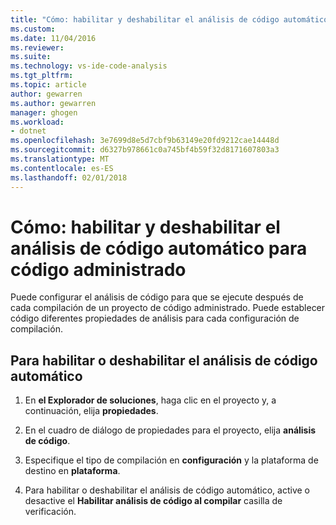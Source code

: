 ```yaml
---
title: "Cómo: habilitar y deshabilitar el análisis de código automático para código administrado | Documentos de Microsoft"
ms.custom: 
ms.date: 11/04/2016
ms.reviewer: 
ms.suite: 
ms.technology: vs-ide-code-analysis
ms.tgt_pltfrm: 
ms.topic: article
author: gewarren
ms.author: gewarren
manager: ghogen
ms.workload:
- dotnet
ms.openlocfilehash: 3e7699d8e5d7cbf9b63149e20fd9212cae14448d
ms.sourcegitcommit: d6327b978661c0a745bf4b59f32d8171607803a3
ms.translationtype: MT
ms.contentlocale: es-ES
ms.lasthandoff: 02/01/2018
---
```

# <a name="how-to-enable-and-disable-automatic-code-analysis-for-managed-code"></a>Cómo: habilitar y deshabilitar el análisis de código automático para código administrado

Puede configurar el análisis de código para que se ejecute después de cada compilación de un proyecto de código administrado. Puede establecer código diferentes propiedades de análisis para cada configuración de compilación.

## <a name="to-enable-or-disable-automatic-code-analysis"></a>Para habilitar o deshabilitar el análisis de código automático

1. En **el Explorador de soluciones**, haga clic en el proyecto y, a continuación, elija **propiedades**.

1. En el cuadro de diálogo de propiedades para el proyecto, elija **análisis de código**.

1. Especifique el tipo de compilación en **configuración** y la plataforma de destino en **plataforma**.

1. Para habilitar o deshabilitar el análisis de código automático, active o desactive el **Habilitar análisis de código al compilar** casilla de verificación.
